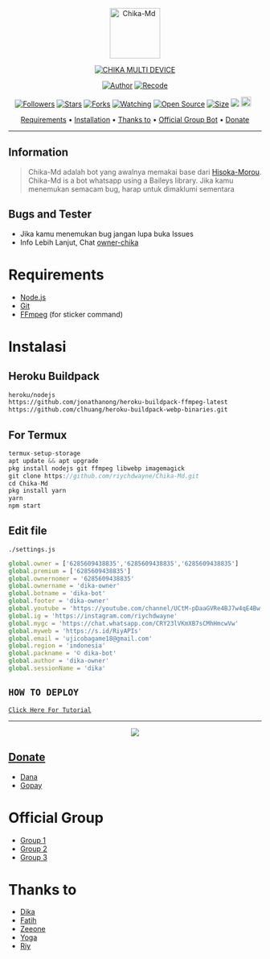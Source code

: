 <p align="center">
<img src="https://telegra.ph/file/a33a0742bd82075087684.jpg" alt="Chika-Md" width="100"/>


</p>
<p align="center">
<a href="#"><img title="CHIKA MULTI DEVICE" src="https://img.shields.io/badge/CHIKA MULTI DEVICE-green?colorA=%23ff0000&colorB=%23017e40&style=for-the-badge"></a>
</p>
<p align="center">
<a href="https://github.com/DikaArdnt"><img title="Author" src="https://img.shields.io/badge/Author-Dika-red.svg?style=for-the-badge&logo=github"></a>
<a href="https://github.com/riychdwayne"><img title="Recode" src="https://img.shields.io/badge/Recode-Riy-red.svg?style=for-the-badge&logo=github"></a>
</p>
<p align="center">
<a href="https://github.com/riychdwayne/followers"><img title="Followers" src="https://img.shields.io/github/followers/riychdwayne?color=red&style=flat-square"></a>
<a href="https://github.com/riychdwayne/Chika-Md/stargazers/"><img title="Stars" src="https://img.shields.io/github/stars/riychdwayne/Chika-Md?color=blue&style=flat-square"></a>
<a href="https://github.com/riychdwayne/Chika-Md/network/members"><img title="Forks" src="https://img.shields.io/github/forks/riychdwayne/Chika-Md?color=red&style=flat-square"></a>
<a href="https://github.com/riychdwayne/Chika-Md/watchers"><img title="Watching" src="https://img.shields.io/github/watchers/riychdwayne/Chika-Md?label=Watchers&color=blue&style=flat-square"></a>
<a href="https://github.com/riychdwayne/Chika-Md"><img title="Open Source" src="https://badges.frapsoft.com/os/v2/open-source.svg?v=103"></a>
<a href="https://github.com/riychdwayne/Chika-Md/"><img title="Size" src="https://img.shields.io/github/repo-size/riychdwayne/Chika-Md?style=flat-square&color=green"></a>
<a href="https://hits.seeyoufarm.com"><img src="https://hits.seeyoufarm.com/api/count/incr/badge.svg?url=https%3A%2F%2Fgithub.com%2Friychdwayne%2FChika-Md&count_bg=%2379C83D&title_bg=%23555555&icon=probot.svg&icon_color=%2300FF6D&title=hits&edge_flat=false"/></a>
<a href="https://github.com/riychdwayne/Chika-Md/graphs/commit-activity"><img height="20" src="https://img.shields.io/badge/Maintained%3F-yes-green.svg"></a>&nbsp;&nbsp;
</p>

<p align="center">
  <a href="https://github.com/riychdwayne/Chika-Md#requirements">Requirements</a> •
  <a href="https://github.com/riychdwayne/Chika-Md#instalasi">Installation</a> •
  <a href="https://github.com/riychdwayne/Chika-Md#thanks-to">Thanks to</a> •
  <a href="https://github.com/riychdwayne/Chika-Md#Official-Group"> Official Group Bot</a> •
  <a href="https://github.com/riychdwayne/Chika-Md#donate">Donate</a>
</p>
</div>


---

## Information
> Chika-Md adalah bot yang awalnya memakai base dari [Hisoka-Morou](https://github.com/DikaArdnt/Hisoka-Morou). Chika-Md is a bot whatsapp using a Baileys library.
> Jika kamu menemukan semacam bug, harap untuk dimaklumi sementara

## Bugs and Tester
* Jika kamu menemukan bug jangan lupa buka Issues
* Info Lebih Lanjut, Chat [owner-chika](https://wa.me/6281575886399)

# Requirements
* [Node.js](https://nodejs.org/en/)
* [Git](https://git-scm.com/downloads)
* [FFmpeg](https://github.com/BtbN/FFmpeg-Builds/releases/download/autobuild-2020-12-08-13-03/ffmpeg-n4.3.1-26-gca55240b8c-win64-gpl-4.3.zip) (for sticker command)

# Instalasi
## Heroku Buildpack
```bash
heroku/nodejs
https://github.com/jonathanong/heroku-buildpack-ffmpeg-latest
https://github.com/clhuang/heroku-buildpack-webp-binaries.git
```
## For Termux
```ts
termux-setup-storage
apt update && apt upgrade
pkg install nodejs git ffmpeg libwebp imagemagick
git clone https://github.com/riychdwayne/Chika-Md.git
cd Chika-Md
pkg install yarn
yarn
npm start
```

## Edit file
`./settings.js`
```ts
global.owner = ['6285609438835','6285609438835','6285609438835']
global.premium = ['6285609438835']
global.ownernomer = '6285609438835'
global.ownername = 'dika-owner'
global.botname = 'dika-bot'
global.footer = 'dika-owner'
global.youtube = 'https://youtube.com/channel/UCtM-pDaaGVRe4BJ7w4qE4Bw'
global.ig = 'https://instagram.com/riychdwayne'
global.mygc = 'https://chat.whatsapp.com/CRY23lVKmXB7sCMhHmcwVw'
global.myweb = 'https://s.id/RiyAPIs'
global.email = 'ujicobagame18@gmail.com'
global.region = 'indonesia'
global.packname = '© dika-bot'
global.author = 'dika-owner'
global.sessionName = 'dika'
```

## ```HOW TO DEPLOY```

[`Click Here For Tutorial`](https://youtu.be/U1suj4wuWvc)<br>

----------

<p align="center">
  <a href="https://youtu.be/U1suj4wuWvc"><img src="https://telegra.ph/file/4e8679b0d4677be9a2995.jpg" />
</p>

## Donate
- [Dana](https://wa.me/message/EETI2AO4HZK5N1?text=Bang+mau+donasi)
- [Gopay](https://wa.me/message/EETI2AO4HZK5N1?text=Bang+mau+donasi)

# Official Group
- [Group 1](https://chat.whatsapp.com/CRY23lVKmXB7sCMhHmcwVw)
- [Group 2](https://chat.whatsapp.com/L3l8lpRa7SD9eLC58YAa0i)
- [Group 3](https://chat.whatsapp.com/LQO7wLJ5SY0E5fPsa7jaL8)

# Thanks to
- [Dika](https://github.com/DikaArdnt) <br> 
- [Fatih](https://github.com/FatihArridho) <br> 
- [Zeeone](https://github.com/zeeone-ofc) <br> 
- [Yoga](https://github.com/YogGanz) <br> 
- [Riy](https://github.com/riychdwayne) <br> 
